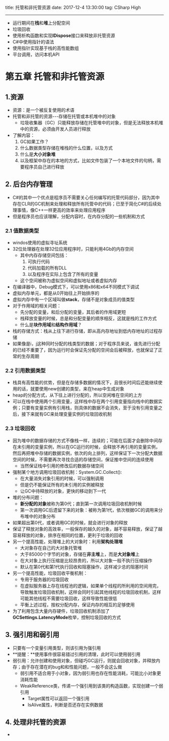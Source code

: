 title: 托管和非托管资源
date: 2017-12-4 13:30:00
tag: CSharp High

---

* 运行期间在**栈**和**堆**上分配空间
* 垃圾回收
* 使用析构函数和实现**IDispose**接口来释放非托管资源
* C#中使用指针的语法
* 使用指针实现基于栈的高性能数组
* 平台调用，访问本机API

<!--more-->

# 第五章 托管和非托管资源 #

## 1.资源 ##

* 资源：是一个被反复使用的术语
* 托管和非托管的资源---存储在托管或本机堆中的对象
	* 垃圾收集器（GC）只能释放存储在托管堆中的对象，但是无法释放本机堆中的资源，必须由开发人员进行释放
* 了解内容：
	1. GC如果工作？
	2. 什么数据类型存储在堆栈的什么位置，以及方式
	3. 什么是**大小对象堆**
	4. 以及框架中存在的本地的方式，比如文件包装了一个本地文件的句柄，需要程序员自己进行释放

## 2. 后台内存管理 ##

* C#的其中一个优点是程序员不需要关心任何编写的托管代码部分，因为其中存在CLR的GC机制来处理和释放所有托管中的代码；已至于简化C#的后续处理事情，像C++一样更高的效率来处理应用程序
* 但是程序员也应该理解，分配内容时，在内存分配的一些机制和方式

### 2.1 值数据类型 ###

* windos使用的虚拟寻址系统
* 32位处理器在处理32位应用程序时，只能利用4Gb的内存空间
	* 其中内存存储空间包括：
		1. 可执行代码
		2. 代码加载的所有DLL
		3. 以及程序在实际上包含了所有的变量
	* 这个空间被称为虚拟空间和虚拟地址或者虚拟内存
* 在编译器中，Debug模式下，可以使用x86和x64不同模式下调试
* 虚拟内存单元，都是从0开始往上开始排序的
* 虚拟内存中有一个区域叫做**stack**，存储不是对象成员的值类型
* 对于作用域的相关问题：
	* 先分配的变量，和后分配的变量，其后者的作用域更短
	* 栈释放变量的时候，总是和分配变量的顺序相反，这就是栈的工作方式
	* 什么是**块作用域**和**结构作用域**？
* 栈的存储方式：栈从上往下进行存储，即从高内存地址到低内存地址的过程存储
* 如果像是i，j这种同时分配的栈类型的数据；对于程序员来说，谁先进行分配的已经不重要了，因为运行时会保证先分配的空间会后被释放，也就保证了正常的生存周期

### 2.2 引用数据类型 ###

* 栈具有高性能的优势，但是在存储多数据的情况下，且很长时间后还能继续使用的话，就要使用new创建的类型，来在heap中生成对象
* heap的分配方式，从下往上进行分配的，所以空闲堆在空间的上方
* 可以在栈中使用两个引用变量，这样栈中存在两个引用变量指向栈中的数据实例；只要有变量实例有引用栈，则具体的数据不会消失，至于没有引用变量之后，接下来就有GC来处理变量实例的垃圾回收机制

### 2.3 垃圾回收 ###

* 因为堆中的数据存储的方式不像栈一样，连续的；可能在后面才会删除中间存在未引用的变量实例，所以在GC运行的时候，会释放不再引用的变量实例，然后再把堆中存储的数据实例，依次的向上排列，这样保证下一次分配大数据空间的时候，不需要再次寻找合适的存储空间，保证推中空间的连续使用
	* 当然保证栈中引用的修改后的数据存储空间
* 强制某个地方调用垃圾回收机制：System.GC.Collect():
	* 在大量消失对象引用的时候，可以强制调用
	* 但是仍不能保证所有的未引用的实例被释放
	* 让GC中待释放的对象，更快的移动到下一代
* 堆的分布问题：
	* **新分配的对象**被称为第0代；直到第一次调用垃圾回收机制时候
	* 第一次调用GC后遗留下来的对象：被称为第1代，依次根据GC的调用来分布堆中的对象分布
* 如果超出第0代，或者调用GC的时候，就会进行对象的释放
* 保证了释放对象的高效率，一般保存的越久的对象，越不容易释放，保证了越容易释放的对象，排序在相同的位置，更利于垃圾的回收
* 另一个提高性能，处理堆上的大对象时：利用**架构处理堆**
	* 大对象存在自己的大对象托管堆
	* 大于85000个字节的对象，存储在**非主堆**上，而是**大对象堆**上
	* 在大对象上执行压缩是比较昂贵的，所以大对象一般不执行压缩操作
	* 默认在第0代和第1代执行回收和阻塞操作，这样减少总的阻塞时间
* 另一个提高性能，垃圾回收平衡机制：
	* 专用于服务器的垃圾回收
	* 在虚拟服务器上存在线程池的逻辑，如果单个线程的所利用的空间用完，导致触发垃圾回收机制，这样会同时引起其他线程的垃圾回收机制，这样可能其他线程不需要垃圾回收，这样导致性能很低
	* 平衡上述过程，按权分配内存，保证内存的相互的足够使用
* 为了利用包含大量内存硬件，垃圾回收机制添加了**GCSettings.LatencyMode**枚举，控制垃圾回收的方式

## 3. 强引用和弱引用 ##

* 只要有一个变量引用类型，则该引用为强引用
* **提醒：**使用事件很容易错过引用的清理，此时可以使用弱引用
* 弱引用：允许创建和使用对象，但碰巧GC运行，则就会回收对象，并释放内存；由于存在潜在的bug和和性能问题，一般不会这么做
	* 弱引用不适合用于小对象，因为弱引用也存在性能消耗，可能比小对象更消耗性能
	* WeakReference类，传递一个强引用到该类的构造函数，实现创建一个弱引用
		* Target属性可以返回一个强引用
		* IsAlive属性，判断是否还存在实例数据

## 4. 处理非托管的资源 ##

* 	